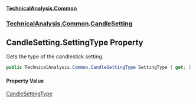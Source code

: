 #### [TechnicalAnalysis\.Common](Atypical.TechnicalAnalysis.Common.md 'Atypical\.TechnicalAnalysis\.Common')
### [TechnicalAnalysis\.Common](Atypical.TechnicalAnalysis.Common.md#TechnicalAnalysis.Common 'TechnicalAnalysis\.Common').[CandleSetting](CandleSetting.md 'TechnicalAnalysis\.Common\.CandleSetting')

## CandleSetting\.SettingType Property

Gets the type of the candlestick setting\.

```csharp
public TechnicalAnalysis.Common.CandleSettingType SettingType { get; }
```

#### Property Value
[CandleSettingType](CandleSettingType.md 'TechnicalAnalysis\.Common\.CandleSettingType')